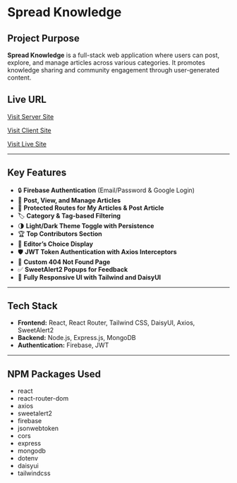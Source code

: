 # Spread Knowledge

## Project Purpose
**Spread Knowledge** is a full-stack web application where users can post, explore, and manage articles across various categories. It promotes knowledge sharing and community engagement through user-generated content.

## Live URL
[Visit  Server Site](https://github.com/rubel6610/spread-knowledge-server-side)

[Visit  Client Site](https://github.com/rubel6610/spread-knowledge-client-side)

[Visit  Live Site](https://knowledge-spread.netlify.app)

---

## Key Features
- 🔒 **Firebase Authentication** (Email/Password & Google Login)
- 📝 **Post, View, and Manage Articles**
- 🔐 **Protected Routes for My Articles & Post Article**
- 🏷️ **Category & Tag-based Filtering**
- 🌗 **Light/Dark Theme Toggle with Persistence**
- 🏆 **Top Contributors Section**
- 🎯 **Editor’s Choice Display**
- 🛡️ **JWT Token Authentication with Axios Interceptors**
- 🚫 **Custom 404 Not Found Page**
- ✅ **SweetAlert2 Popups for Feedback**
- 📱 **Fully Responsive UI with Tailwind and DaisyUI**

---

## Tech Stack
- **Frontend:** React, React Router, Tailwind CSS, DaisyUI, Axios, SweetAlert2
- **Backend:** Node.js, Express.js, MongoDB
- **Authentication:** Firebase, JWT


---

## NPM Packages Used
- react
- react-router-dom
- axios
- sweetalert2
- firebase
- jsonwebtoken
- cors
- express
- mongodb
- dotenv
- daisyui
- tailwindcss
